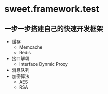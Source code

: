 # sweet.framework.test

## 一步一步搭建自己的快速开发框架

* 缓存
   * Memcache
   * Redis
* 接口解耦
   * Interface Dynmic Proxy
* 消息队列
* 加密算法
   * AES
   * RSA
